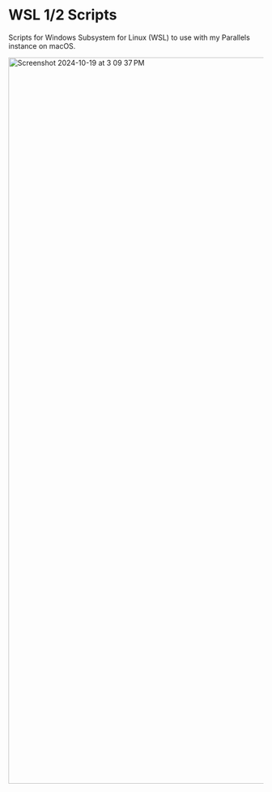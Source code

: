 # WSL 1/2 Scripts
Scripts for Windows Subsystem for Linux (WSL) to use with my Parallels instance on macOS. 


<img width="1432" alt="Screenshot 2024-10-19 at 3 09 37 PM" src="https://github.com/user-attachments/assets/78ebe7f8-8880-4129-9c86-b994daf9e7cf">

